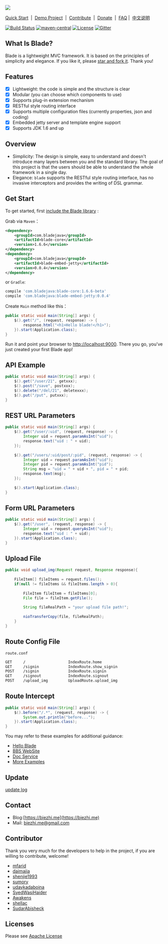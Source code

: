 
[![](https://dn-biezhi.qbox.me/LOGO_BIG.png)](http://bladejava.com)

[Quick Start](https://bladejava.com/docs)&nbsp; | &nbsp;[Demo Project](https://github.com/blade-samples)&nbsp; | &nbsp;[Contribute](https://bladejava.com/docs/appendix/contribute)&nbsp; | &nbsp;[Donate]()&nbsp; | &nbsp;[FAQ](https://bladejava.com/docs/faqs) | &nbsp;[中文说明](https://github.com/biezhi/blade/blob/master/README_CN.md)

[![Build Status](https://img.shields.io/travis/biezhi/blade.svg?style=flat-square)](https://travis-ci.org/biezhi/blade)
[![maven-central](https://img.shields.io/maven-central/v/com.bladejava/blade-core.svg?style=flat-square)](http://search.maven.org/#search%7Cga%7C1%7Cg%3A%22com.bladejava%22)
[![License](https://img.shields.io/badge/license-Apache%202-4EB1BA.svg?style=flat-square)](https://www.apache.org/licenses/LICENSE-2.0.html)
[![Gitter](https://badges.gitter.im/biezhi/blade.svg)](https://gitter.im/biezhi/blade?utm_source=badge&utm_medium=badge&utm_campaign=pr-badge)


## What Is Blade?

Blade is a lightweight MVC framework. It is based on the principles of simplicity and elegance. 
If you like it, please [star and fork it](https://github.com/biezhi/blade). Thank you!

## Features

* [x] Lightweight: the code is simple and the structure is clear
* [x] Modular (you can choose which components to use)
* [x] Supports plug-in extension mechanism
* [x] RESTful style routing interface
* [x] Supports multiple configuration files (currently properties, json and coding)
* [x] Embedded jetty server and template engine support
* [x] Supports JDK 1.6 and up

## Overview

* Simplicity: The design is simple, easy to understand and doesn't introduce many layers between you and the standard library. The goal of this project is that the users should be able to understand the whole framework in a single day.
* Elegance: `blade` supports the RESTful style routing interface, has no invasive interceptors and provides the writing of DSL grammar.

## Get Start

To get started, first [include the Blade library](http://bladejava.com/docs/intro/getting_start) :

Grab via `Maven`：

```xml
<dependency>
	<groupId>com.bladejava</groupId>
	<artifactId>blade-core</artifactId>
	<version>1.6.6</version>
</dependency>
<dependency>
	<groupId>com.bladejava</groupId>
	<artifactId>blade-embed-jetty</artifactId>
	<version>0.0.4</version>
</dependency>
```
or `Gradle`:
```sh
compile 'com.bladejava:blade-core:1.6.6-beta'
compile 'com.bladejava:blade-embed-jetty:0.0.4'
```

Create `Main` method like this：

```java
public static void main(String[] args) {
	$().get("/", (request, response) -> {
		response.html("<h1>Hello blade!</h1>");
	}).start(Application.class);
}
```

Run it and point your browser to [http://localhost:9000](http://localhost:9000). There you go, you've just created your first Blade app!

## API Example

```java
public static void main(String[] args) {
	$().get("/user/21", getxxx);
	$().post("/save", postxxx);
	$().delete("/del/21", deletexxx);
	$().put("/put", putxxx);
}
```

## REST URL Parameters

```java
public static void main(String[] args) {
	$().get("/user/:uid", (request, response) -> {
		Integer uid = request.paramAsInt("uid");
		response.text("uid : " + uid);
	});
	
	$().get("/users/:uid/post/:pid", (request, response) -> {
		Integer uid = request.paramAsInt("uid");
		Integer pid = request.paramAsInt("pid");
		String msg = "uid = " + uid + ", pid = " + pid;
		response.text(msg);
	});
	
	$().start(Application.class);
}
```

## Form URL Parameters

```java
public static void main(String[] args) {
	$().get("/user", (request, response) -> {
		Integer uid = request.queryAsInt("uid");
		response.text("uid : " + uid);
	}).start(Application.class);
}
```

## Upload File

```java
public void upload_img(Request request, Response response){
	
	FileItem[] fileItems = request.files();
	if(null != fileItems && fileItems.length > 0){
		
		FileItem fileItem = fileItems[0];
		File file = fileItem.getFile();
		
		String fileRealPath = "your upload file path!";
		
		nioTransferCopy(file, fileRealPath);
	}
}
```

## Route Config File

`route.conf`

```sh
GET		/					IndexRoute.home
GET		/signin				IndexRoute.show_signin
POST	/signin				IndexRoute.signin
GET		/signout			IndexRoute.signout
POST	/upload_img			UploadRoute.upload_img
```

## Route Intercept

```java
public static void main(String[] args) {
	$().before("/.*", (request, response) -> {
		System.out.println("before...");
	}).start(Application.class);
}
```

You may refer to these examples for additional guidance:

+ [Hello Blade](https://github.com/blade-samples/hello)
+ [BBS WebSite](https://github.com/junicorn/java-china)
+ [Doc Service](https://github.com/biezhi/grice)
+ [More Examples](https://github.com/blade-samples)

	
## Update

[update log](https://github.com/biezhi/blade/blob/master/UPDATE_LOG.md)

## Contact

- Blog:[https://biezhi.me](https://biezhi.me)
- Mail: biezhi.me@gmail.com

## Contributor

Thank you very much for the developers to help in the project, if you are willing to contribute, welcome!

- [mfarid](https://github.com/mfarid)
- [daimajia](https://github.com/daimajia)
- [shenjie1993](https://github.com/shenjie1993)
- [sumory](https://github.com/sumory)
- [udaykadaboina](https://github.com/udaykadaboina)
- [SyedWasiHaider](https://github.com/SyedWasiHaider)
- [Awakens](https://github.com/Awakens)
- [shellac](https://github.com/shellac)
- [SudarAbisheck](https://github.com/SudarAbisheck)

## Licenses

Please see [Apache License](LICENSE)
